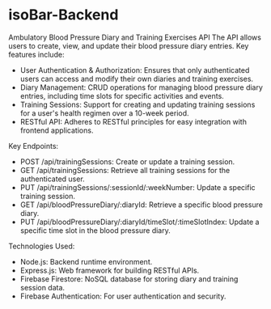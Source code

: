 # isoBar-Backend

Ambulatory Blood Pressure Diary and Training Exercises API
The API allows users to create, view, and update their blood pressure diary entries. Key features include:

- User Authentication & Authorization: Ensures that only authenticated users can access and modify their own diaries and training exercises.
- Diary Management: CRUD operations for managing blood pressure diary entries, including time slots for specific activities and events.
- Training Sessions: Support for creating and updating training sessions for a user's health regimen over a 10-week period.
- RESTful API: Adheres to RESTful principles for easy integration with frontend applications.

Key Endpoints:
- POST /api/trainingSessions: Create or update a training session.
- GET /api/trainingSessions: Retrieve all training sessions for the authenticated user.
- PUT /api/trainingSessions/:sessionId/:weekNumber: Update a specific training session.
- GET /api/bloodPressureDiary/:diaryId: Retrieve a specific blood pressure diary.
- PUT /api/bloodPressureDiary/:diaryId/timeSlot/:timeSlotIndex: Update a specific time slot in the blood pressure diary.

Technologies Used:
- Node.js: Backend runtime environment.
- Express.js: Web framework for building RESTful APIs.
- Firebase Firestore: NoSQL database for storing diary and training session data.
- Firebase Authentication: For user authentication and security.
